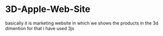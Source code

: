 # 3D-Apple-Web-Site
basically it is marketing website in which we shows the products in the 3d dimention for that i have used 3js 
